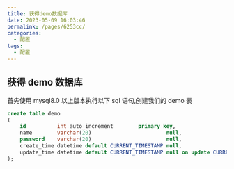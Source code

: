 ```yaml
---
title: 获得demo数据库
date: 2023-05-09 16:03:46
permalink: /pages/6253cc/
categories:
  - 配置
tags:
  - 配置
---
```


## 获得 demo 数据库

首先使用 mysql8.0 以上版本执行以下 sql 语句,创建我们的 demo 表

```sql
create table demo
(
    id          int auto_increment        primary key,
    name        varchar(20)                        null,
    password    varchar(20)                        null,
    create_time datetime default CURRENT_TIMESTAMP null,
    update_time datetime default CURRENT_TIMESTAMP null on update CURRENT_TIMESTAMP
);
```
